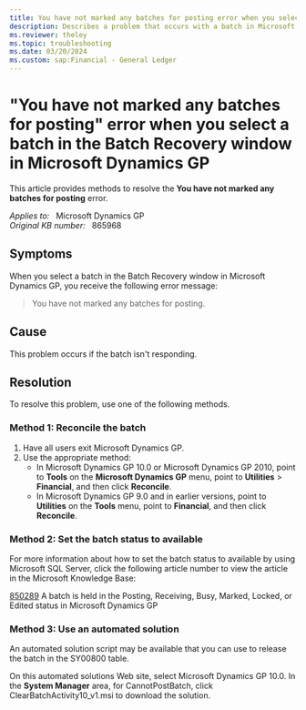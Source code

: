 ```yaml
---
title: You have not marked any batches for posting error when you select a batch in the Batch Recovery window in Microsoft Dynamics GP
description: Describes a problem that occurs with a batch in Microsoft Dynamics GP. Provides methods that you can use to resolve this problem.
ms.reviewer: theley
ms.topic: troubleshooting
ms.date: 03/20/2024
ms.custom: sap:Financial - General Ledger
---
```

# "You have not marked any batches for posting" error when you select a batch in the Batch Recovery window in Microsoft Dynamics GP

This article provides methods to resolve the **You have not marked any batches for posting**  error.

_Applies to:_ &nbsp; Microsoft Dynamics GP  
_Original KB number:_ &nbsp; 865968

## Symptoms

When you select a batch in the Batch Recovery window in Microsoft Dynamics GP, you receive the following error message:
> You have not marked any batches for posting.

## Cause

This problem occurs if the batch isn't responding.

## Resolution

To resolve this problem, use one of the following methods.

### Method 1: Reconcile the batch

1. Have all users exit Microsoft Dynamics GP.
2. Use the appropriate method:
    - In Microsoft Dynamics GP 10.0 or Microsoft Dynamics GP 2010, point to
     **Tools** on the **Microsoft Dynamics GP** menu, point to **Utilities** > **Financial**, and then click **Reconcile**.
    - In Microsoft Dynamics GP 9.0 and in earlier versions, point to **Utilities** on the **Tools** menu, point to **Financial**, and then click
 **Reconcile**.

### Method 2: Set the batch status to available

For more information about how to set the batch status to available by using Microsoft SQL Server, click the following article number to view the article in the Microsoft Knowledge Base:

[850289](https://support.microsoft.com/help/850289) A batch is held in the Posting, Receiving, Busy, Marked, Locked, or Edited status in Microsoft Dynamics GP  

### Method 3: Use an automated solution

An automated solution script may be available that you can use to release the batch in the SY00800 table.

On this automated solutions Web site, select Microsoft Dynamics GP 10.0. In the **System Manager** area, for CannotPostBatch, click ClearBatchActivity10_v1.msi to download the solution.
